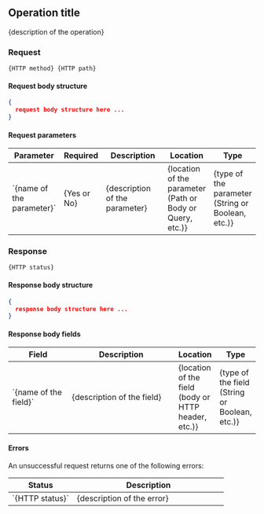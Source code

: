 ## Operation title

{description of the operation}

### Request

`{HTTP method} {HTTP path}`

#### Request body structure

```json
{
  request body structure here ...
}
```

#### Request parameters

<table>
  <colgroup>
    <col width="20%" />
    <col width="15%" />
    <col width="35%" />
    <col width="15%" />
    <col width="15%" />
  </colgroup>
  <thead>
    <tr>
      <th>Parameter</th>
      <th>Required</th>
      <th>Description</th>
      <th>Location</th>
      <th>Type</th>
    </tr>
  </thead>
  <tbody>
    <tr>
      <td markdown="span">`{name of the parameter}`</td>
      <td markdown="span">{Yes or No}</td>
      <td markdown="span">{description of the parameter}</td>
      <td markdown="span">{location of the parameter (Path or Body or Query, etc.)}</td>
      <td markdown="span">{type of the parameter (String or Boolean, etc.)}</td>
    </tr>
  </tbody>
</table>

### Response

`{HTTP status}`

#### Response body structure

```json
{
  response body structure here ...
}
```

#### Response body fields

<table>
  <colgroup>
    <col width="25%" />
    <col width="45%" />
    <col width="15%" />
    <col width="15%" />
  </colgroup>
  <thead>
    <tr>
      <th>Field</th>
      <th>Description</th>
      <th>Location</th>
      <th>Type</th>
    </tr>
  </thead>
  <tbody>
    <tr>
      <td markdown="span">`{name of the field}`</td>
      <td markdown="span">{description of the field}</td>
      <td markdown="span">{location of the field (body or HTTP header, etc.)}</td>
      <td markdown="span">{type of the field (String or Boolean, etc.)}</td>
    </tr>
  </tbody>
</table>

#### Errors

An unsuccessful request returns one of the following errors:

<table>
  <colgroup>
    <col width="30%" />
    <col width="70%" />
  </colgroup>
  <thead>
    <tr>
      <th>Status</th>
      <th>Description</th>
    </tr>
  </thead>
  <tbody>
    <tr>
      <td markdown="span">`{HTTP status}`</td>
      <td markdown="span">{description of the error}</td>
    </tr>
  </tbody>
</table>
